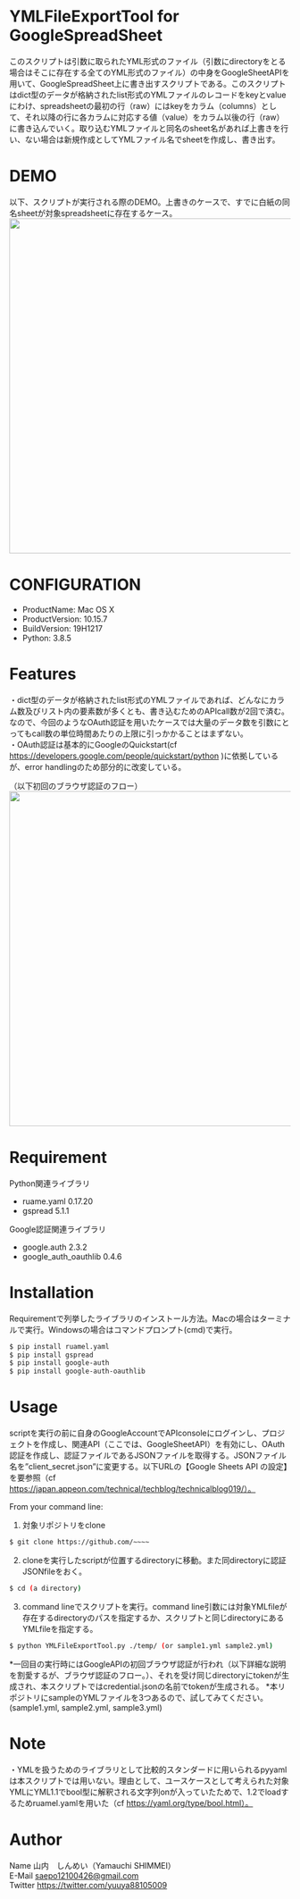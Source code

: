 # YMLFileExportTool for GoogleSpreadSheet

このスクリプトは引数に取られたYML形式のファイル（引数にdirectoryをとる場合はそこに存在する全てのYML形式のファイル）の中身をGoogleSheetAPIを用いて、GoogleSpreadSheet上に書き出すスクリプトである。このスクリプトはdict型のデータが格納されたlist形式のYMLファイルのレコードをkeyとvalueにわけ、spreadsheetの最初の行（raw）にはkeyをカラム（columns）として、それ以降の行に各カラムに対応する値（value）をカラム以後の行（raw）に書き込んでいく。取り込むYMLファイルと同名のsheet名があれば上書きを行い、ない場合は新規作成としてYMLファイル名でsheetを作成し、書き出す。

# DEMO
 以下、スクリプトが実行される際のDEMO。上書きのケースで、すでに白紙の同名sheetが対象spreadsheetに存在するケース。  
 <img src="https://user-images.githubusercontent.com/89734301/156912194-520bdce3-ceba-4706-bbd9-a667233f1602.gif" width="600">
 
# CONFIGURATION
* ProductName:	Mac OS X
* ProductVersion:	10.15.7
* BuildVersion:	19H1217
* Python: 3.8.5
 
# Features
 
・dict型のデータが格納されたlist形式のYMLファイルであれば、どんなにカラム数及びリスト内の要素数が多くとも、書き込むためのAPIcall数が2回で済む。なので、今回のようなOAuth認証を用いたケースでは大量のデータ数を引数にとってもcall数の単位時間あたりの上限に引っかかることはまずない。  
・OAuth認証は基本的にGoogleのQuickstart(cf https://developers.google.com/people/quickstart/python )に依拠しているが、error handlingのため部分的に改変している。　　
 
 （以下初回のブラウザ認証のフロー）  
  <img src="https://user-images.githubusercontent.com/89734301/156970130-538e1cfe-29a0-4e31-93f1-80eeceea1934.gif" width="600">
 
# Requirement
 Python関連ライブラリ
* ruame.yaml 0.17.20
* gspread 5.1.1 

 Google認証関連ライブラリ
* google.auth 2.3.2
* google_auth_oauthlib 0.4.6
 
# Installation
 
Requirementで列挙したライブラリのインストール方法。Macの場合はターミナルで実行。Windowsの場合はコマンドプロンプト(cmd)で実行。  

```bash
$ pip install ruamel.yaml
$ pip install gspread
$ pip install google-auth
$ pip install google-auth-oauthlib
```

# Usage
 
scriptを実行の前に自身のGoogleAccountでAPIconsoleにログインし、プロジェクトを作成し、関連API（ここでは、GoogleSheetAPI）を有効にし、OAuth認証を作成し、認証ファイルであるJSONファイルを取得する。JSONファイル名を”client_secret.json”に変更する。以下URLの【Google Sheets API の設定】を要参照（cf https://japan.appeon.com/technical/techblog/technicalblog019/）。  

From your command line:  
1. 対象リポジトリをclone
```bash
$ git clone https://github.com/~~~~
```
2. cloneを実行したscriptが位置するdirectoryに移動。また同directoryに認証JSONfileをおく。
```bash
$ cd (a directory)
```
3. command lineでスクリプトを実行。command line引数には対象YMLfileが存在するdirectoryのパスを指定するか、スクリプトと同じdirectoryにあるYMLfileを指定する。
```bash
$ python YMLFileExportTool.py ./temp/ (or sample1.yml sample2.yml)
```
*一回目の実行時にはGoogleAPIの初回ブラウザ認証が行われ（以下詳細な説明を割愛するが、ブラウザ認証のフロー。）、それを受け同じdirectoryにtokenが生成され、本スクリプトではcredential.jsonの名前でtokenが生成される。
*本リポジトリにsampleのYMLファイルを3つあるので、試してみてください。(sample1.yml, sample2.yml, sample3.yml)


 
# Note

・YMLを扱うためのライブラリとして比較的スタンダードに用いられるpyyamlは本スクリプトでは用いない。理由として、ユースケースとして考えられた対象YMLにYML1.1でbool型に解釈される文字列onが入っていたためで、1.2でloadするためruamel.yamlを用いた（cf https://yaml.org/type/bool.html）。

 
# Author

Name 山内　しんめい（Yamauchi SHIMMEI）  
E-Mail saepo12100426@gmail.com  
Twitter https://twitter.com/yuuya88105009  
 
